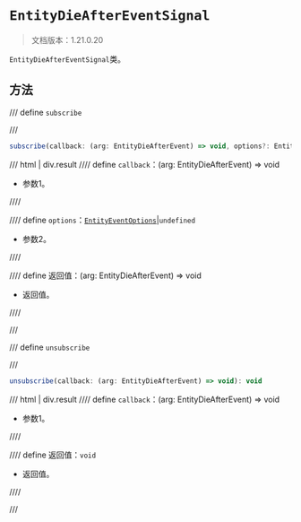 # `EntityDieAfterEventSignal`

> 文档版本：1.21.0.20

`EntityDieAfterEventSignal`类。

## 方法

/// define
`subscribe`


///

```js
subscribe(callback: (arg: EntityDieAfterEvent) => void, options?: EntityEventOptions): (arg: EntityDieAfterEvent) => void
```

/// html | div.result
//// define
`callback`：(arg: EntityDieAfterEvent) => void

- 参数1。


////

//// define
`options`：[`EntityEventOptions`](../entityeventoptions.md)|`undefined`

- 参数2。


////

//// define
返回值：(arg: EntityDieAfterEvent) => void

- 返回值。


////

///


/// define
`unsubscribe`


///

```js
unsubscribe(callback: (arg: EntityDieAfterEvent) => void): void
```

/// html | div.result
//// define
`callback`：(arg: EntityDieAfterEvent) => void

- 参数1。


////

//// define
返回值：`void`

- 返回值。


////

///

